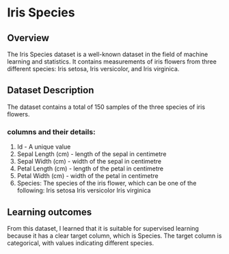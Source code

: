 # Iris Species

## Overview
The Iris Species dataset is a well-known dataset in the field of machine learning and statistics. 
It contains measurements of iris flowers from three different species: Iris setosa, Iris versicolor, and Iris virginica. 

## Dataset Description
The dataset contains a total of 150 samples of the three species of iris flowers. 

### columns and their details:

1. Id - A unique value
2. Sepal Length (cm) - length of the sepal in centimetre
3. Sepal Width (cm) - width of the sepal in centimetre
4. Petal Length (cm) - length of the petal in centimetre
5. Petal Width (cm) - width of the petal in centimetre
6. Species: The species of the iris flower, which can be one of the following:
   Iris setosa
   Iris versicolor
   Iris virginica

## Learning outcomes

From this dataset, I learned that it is suitable for supervised learning because it has a clear target column, which is Species. 
The target column is categorical, with values indicating different species.
